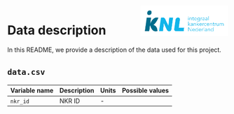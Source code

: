 <img src="https://github.com/IKNL/guidelines/blob/master/resources/logos/iknl_nl.png?raw=true" width=200 align="right">

# Data description

In this README, we provide a description of the data used for this project.

## `data.csv`

| Variable name | Description | Units | Possible values |
|---------------|-------------|-------|-----------------|
| `nkr_id`      | NKR ID      | -     |                 |
